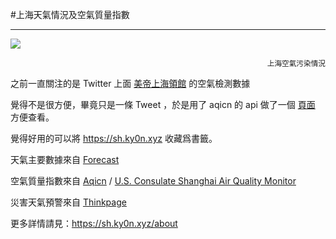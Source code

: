 #上海天氣情況及空氣質量指數

-----

[![](https://ww2.sinaimg.cn/large/6d9bd6a5gw1fbakcy1mufj20l50hbwpe.jpg)](https://sh.ky0n.xyz/map)
<div align="right"> <sup>上海空氣污染情況</sup></div>

之前一直關注的是 Twitter 上面 [美帝上海領館](https://twitter.com/CGShanghaiAir) 的空氣檢測數據

覺得不是很方便，畢竟只是一條 Tweet ，於是用了 aqicn 的 api 做了一個 [頁面](https://sh.ky0n.xyz/) 方便查看。

覺得好用的可以將 https://sh.ky0n.xyz 收藏爲書籤。

天氣主要數據來自 [Forecast](https://forecast.io/)

空氣質量指數來自 [Aqicn](https://aqicn.org) / [U.S. Consulate Shanghai Air Quality Monitor](http://shanghai.usembassy-china.org.cn/airmonitor.html)

災害天氣預警來自 [Thinkpage](https://www.thinkpage.cn/)

更多詳情請見：https://sh.ky0n.xyz/about